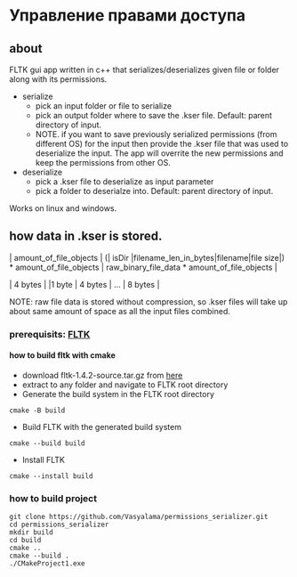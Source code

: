 # Управление правами доступа
## about
FLTK gui app written in c++ that serializes/deserializes given file or folder along with its permissions. 
- serialize
  - pick an input folder or file to serialize
  - pick an output folder where to save the .kser file. Default: parent directory of input.
  - NOTE. if you want to save previously serialized permissions (from different OS) for the input then provide the .kser file that was used to deserialize the input. The app will overrite the new permissions and keep the permissions from other OS.
- deserialize
    - pick a .kser file to deserialize as input parameter
    - pick a folder to deserialze into. Default: parent directory of input.

Works on linux and windows.

## how data in .kser is stored.
| amount_of_file_objects | (| isDir |filename_len_in_bytes|filename|file size|) * amount_of_file_objects | raw_binary_file_data * amount_of_file_objects |

|         4 bytes        |  |1 byte |      4 bytes        |  ...   | 8 bytes |       

NOTE: raw file data is stored without compression, so .kser files will take up about same amount of space as all the input files combined.

### prerequisits: [FLTK](https://www.fltk.org/) 
#### how to build fltk with cmake
- download fltk-1.4.2-source.tar.gz from [here](https://www.fltk.org/software.php)
- extract to any folder and navigate to FLTK root directory
- Generate the build system in the FLTK root directory
  
``` cmake -B build ```

- Build FLTK with the generated build system
  
``` cmake --build build ```

- Install FLTK
  
``` cmake --install build ```


### how to build project
```
git clone https://github.com/Vasyalama/permissions_serializer.git
cd permissions_serializer
mkdir build
cd build
cmake ..
cmake --build .
./CMakeProject1.exe
```


